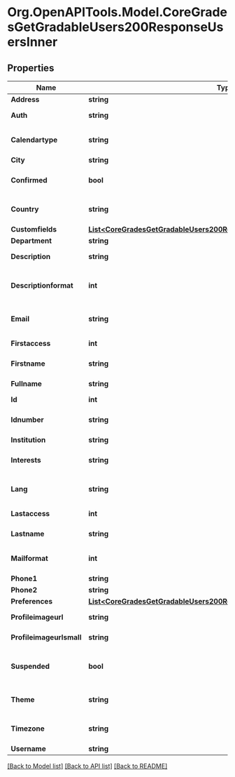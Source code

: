 # Org.OpenAPITools.Model.CoreGradesGetGradableUsers200ResponseUsersInner

## Properties

Name | Type | Description | Notes
------------ | ------------- | ------------- | -------------
**Address** | **string** | Postal address | [optional] 
**Auth** | **string** | Auth plugins include manual, ldap, etc | [optional] 
**Calendartype** | **string** | Calendar type such as \&quot;gregorian\&quot;, must exist on server | [optional] 
**City** | **string** | Home city of the user | [optional] 
**Confirmed** | **bool** | Active user: 1 if confirmed, 0 otherwise | [optional] 
**Country** | **string** | Home country code of the user, such as AU or CZ | [optional] 
**Customfields** | [**List&lt;CoreGradesGetGradableUsers200ResponseUsersInnerCustomfieldsInner&gt;**](CoreGradesGetGradableUsers200ResponseUsersInnerCustomfieldsInner.md) |  | [optional] 
**Department** | **string** | department | [optional] 
**Description** | **string** | User profile description | [optional] 
**Descriptionformat** | **int** | int format (1 &#x3D; HTML, 0 &#x3D; MOODLE, 2 &#x3D; PLAIN, or 4 &#x3D; MARKDOWN) | [optional] 
**Email** | **string** | An email address - allow email as root@localhost | [optional] 
**Firstaccess** | **int** | first access to the site (0 if never) | [optional] 
**Firstname** | **string** | The first name(s) of the user | [optional] 
**Fullname** | **string** | The fullname of the user | [optional] 
**Id** | **int** | ID of the user | [optional] 
**Idnumber** | **string** | An arbitrary ID code number perhaps from the institution | [optional] 
**Institution** | **string** | institution | [optional] 
**Interests** | **string** | user interests (separated by commas) | [optional] 
**Lang** | **string** | Language code such as \&quot;en\&quot;, must exist on server | [optional] 
**Lastaccess** | **int** | last access to the site (0 if never) | [optional] 
**Lastname** | **string** | The family name of the user | [optional] 
**Mailformat** | **int** | Mail format code is 0 for plain text, 1 for HTML etc | [optional] 
**Phone1** | **string** | Phone 1 | [optional] 
**Phone2** | **string** | Phone 2 | [optional] 
**Preferences** | [**List&lt;CoreGradesGetGradableUsers200ResponseUsersInnerPreferencesInner&gt;**](CoreGradesGetGradableUsers200ResponseUsersInnerPreferencesInner.md) |  | [optional] 
**Profileimageurl** | **string** | User image profile URL - big version | [optional] 
**Profileimageurlsmall** | **string** | User image profile URL - small version | [optional] 
**Suspended** | **bool** | Suspend user account, either false to enable user login or true to disable it | [optional] 
**Theme** | **string** | Theme name such as \&quot;standard\&quot;, must exist on server | [optional] 
**Timezone** | **string** | Timezone code such as Australia/Perth, or 99 for default | [optional] 
**Username** | **string** | The username | [optional] 

[[Back to Model list]](../README.md#documentation-for-models) [[Back to API list]](../README.md#documentation-for-api-endpoints) [[Back to README]](../README.md)


